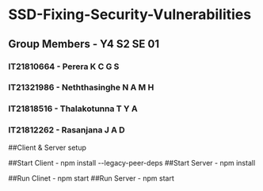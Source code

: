 # SSD-Fixing-Security-Vulnerabilities

## Group Members - Y4 S2 SE 01

### IT21810664 - Perera K C G S 
### IT21321986 - Neththasinghe N A M H
### IT21818516 - Thalakotunna T Y A
### IT21812262 - Rasanjana J A D

##Client & Server setup

##Start Client - npm install --legacy-peer-deps
##Start Server - npm install 

##Run Clinet - npm start
##Run Server - npm start
